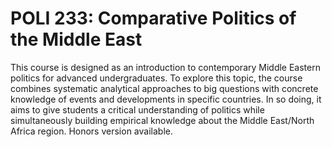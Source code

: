 # POLI 233: Comparative Politics of the Middle East

This course is designed as an introduction to contemporary Middle Eastern politics for advanced undergraduates. To explore this topic, the course combines systematic analytical approaches to big questions with concrete knowledge of events and developments in specific countries. In so doing, it aims to give students a critical understanding of politics while simultaneously building empirical knowledge about the Middle East/North Africa region. Honors version available.